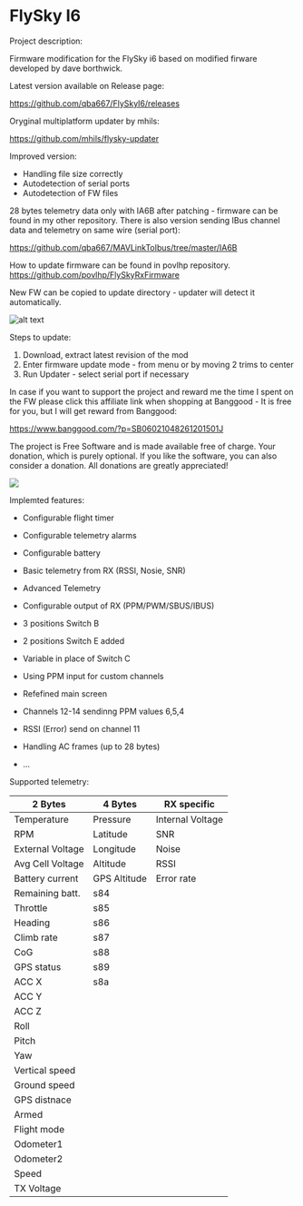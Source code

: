 # FlySky I6 
Project description:

Firmware modification for the FlySky i6 based on modified firware developed by dave borthwick.

Latest version available on Release page:

https://github.com/qba667/FlySkyI6/releases


Oryginal multiplatform updater by mhils:

https://github.com/mhils/flysky-updater

Improved version:
* Handling file size correctly
* Autodetection of serial ports
* Autodetection of FW files

28 bytes telemetry data only with IA6B after patching - firmware can be found in my other repository.
There is also version sending IBus channel data and telemetry on same wire (serial port):

https://github.com/qba667/MAVLinkToIbus/tree/master/IA6B

How to update firmware can be found in povlhp repository. 
https://github.com/povlhp/FlySkyRxFirmware


New FW can be copied to update directory - updater will detect it automatically.

![alt text](https://github.com/qba667/FlySkyI6/blob/master/update.png)

Steps to update:
1. Download, extract latest revision of the mod
2. Enter firmware update mode - from menu or by moving 2 trims to center
3. Run Updater - select serial port if necessary


In case if you want to support the project and reward me the time I spent on the FW please click this affiliate link when shopping at Banggood - It is free for you, but I will get reward from Banggood: 

https://www.banggood.com/?p=SB06021048261201501J

The project is Free Software and is made available free of charge. Your donation, which is purely optional.
If you like the software, you can also consider a donation.
All donations are greatly appreciated!

[<img src="https://www.paypalobjects.com/en_US/GB/i/btn/btn_donateCC_LG.gif">](https://www.paypal.com/cgi-bin/webscr?cmd=_s-xclick&hosted_button_id=VSM36U6F7EN68)


Implemted features:

* Configurable flight timer

* Configurable telemetry alarms

* Configurable battery 

* Basic telemetry from RX (RSSI, Nosie, SNR)

* Advanced Telemetry

* Configurable output of RX (PPM/PWM/SBUS/IBUS) 

* 3 positions Switch B

* 2 positions Switch E added

* Variable in place of Switch C

* Using PPM input for custom channels

* Refefined main screen

* Channels 12-14 sendinng PPM values 6,5,4

* RSSI (Error) send on channel 11

* Handling AC frames (up to 28 bytes)

* ...

Supported telemetry:

| 2 Bytes          | 4 Bytes       | RX specific      |
| ---------------- | ------------- | ---------------- |
| Temperature      | Pressure      | Internal Voltage |
| RPM              | Latitude      | SNR              |
| External Voltage | Longitude     | Noise            |
| Avg Cell Voltage | Altitude      | RSSI             |
| Battery current  | GPS Altitude  | Error rate       |
| Remaining batt.  | s84           |                  |
| Throttle         | s85           |                  |
| Heading          | s86           |                  |
| Climb rate       | s87           |                  |
| CoG              | s88           |                  |
| GPS status       | s89           |                  |
| ACC X            | s8a           |                  |
| ACC Y            |               |                  |
| ACC Z            |               |                  |
| Roll             |               |                  |
| Pitch            |               |                  |
| Yaw              |               |                  |
| Vertical speed   |               |                  |
| Ground speed     |               |                  |
| GPS distnace     |               |                  |
| Armed            |               |                  |
| Flight mode      |               |                  |
| Odometer1        |               |                  |
| Odometer2        |               |                  |
| Speed            |               |                  |
| TX Voltage       |               |                  |

